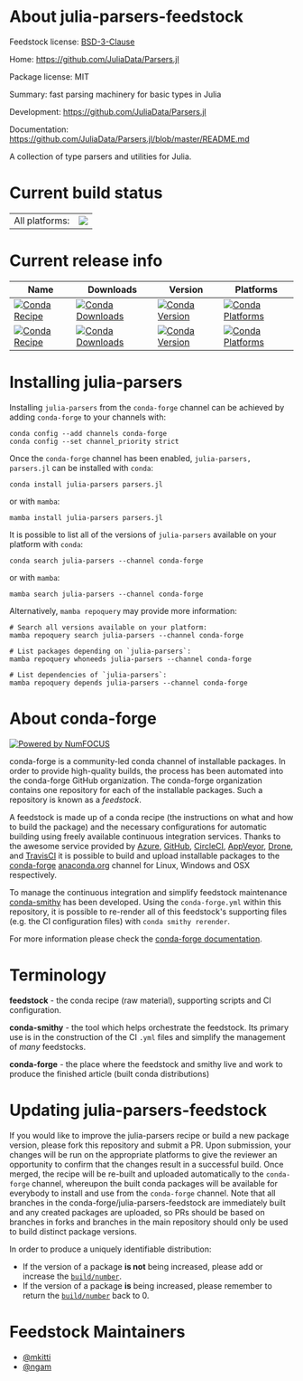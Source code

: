 About julia-parsers-feedstock
=============================

Feedstock license: [BSD-3-Clause](https://github.com/conda-forge/julia-parsers-feedstock/blob/main/LICENSE.txt)

Home: https://github.com/JuliaData/Parsers.jl

Package license: MIT

Summary: fast parsing machinery for basic types in Julia

Development: https://github.com/JuliaData/Parsers.jl

Documentation: https://github.com/JuliaData/Parsers.jl/blob/master/README.md

A collection of type parsers and utilities for Julia.


Current build status
====================


<table><tr><td>All platforms:</td>
    <td>
      <a href="https://dev.azure.com/conda-forge/feedstock-builds/_build/latest?definitionId=21655&branchName=main">
        <img src="https://dev.azure.com/conda-forge/feedstock-builds/_apis/build/status/julia-parsers-feedstock?branchName=main">
      </a>
    </td>
  </tr>
</table>

Current release info
====================

| Name | Downloads | Version | Platforms |
| --- | --- | --- | --- |
| [![Conda Recipe](https://img.shields.io/badge/recipe-julia--parsers-green.svg)](https://anaconda.org/conda-forge/julia-parsers) | [![Conda Downloads](https://img.shields.io/conda/dn/conda-forge/julia-parsers.svg)](https://anaconda.org/conda-forge/julia-parsers) | [![Conda Version](https://img.shields.io/conda/vn/conda-forge/julia-parsers.svg)](https://anaconda.org/conda-forge/julia-parsers) | [![Conda Platforms](https://img.shields.io/conda/pn/conda-forge/julia-parsers.svg)](https://anaconda.org/conda-forge/julia-parsers) |
| [![Conda Recipe](https://img.shields.io/badge/recipe-parsers.jl-green.svg)](https://anaconda.org/conda-forge/parsers.jl) | [![Conda Downloads](https://img.shields.io/conda/dn/conda-forge/parsers.jl.svg)](https://anaconda.org/conda-forge/parsers.jl) | [![Conda Version](https://img.shields.io/conda/vn/conda-forge/parsers.jl.svg)](https://anaconda.org/conda-forge/parsers.jl) | [![Conda Platforms](https://img.shields.io/conda/pn/conda-forge/parsers.jl.svg)](https://anaconda.org/conda-forge/parsers.jl) |

Installing julia-parsers
========================

Installing `julia-parsers` from the `conda-forge` channel can be achieved by adding `conda-forge` to your channels with:

```
conda config --add channels conda-forge
conda config --set channel_priority strict
```

Once the `conda-forge` channel has been enabled, `julia-parsers, parsers.jl` can be installed with `conda`:

```
conda install julia-parsers parsers.jl
```

or with `mamba`:

```
mamba install julia-parsers parsers.jl
```

It is possible to list all of the versions of `julia-parsers` available on your platform with `conda`:

```
conda search julia-parsers --channel conda-forge
```

or with `mamba`:

```
mamba search julia-parsers --channel conda-forge
```

Alternatively, `mamba repoquery` may provide more information:

```
# Search all versions available on your platform:
mamba repoquery search julia-parsers --channel conda-forge

# List packages depending on `julia-parsers`:
mamba repoquery whoneeds julia-parsers --channel conda-forge

# List dependencies of `julia-parsers`:
mamba repoquery depends julia-parsers --channel conda-forge
```


About conda-forge
=================

[![Powered by
NumFOCUS](https://img.shields.io/badge/powered%20by-NumFOCUS-orange.svg?style=flat&colorA=E1523D&colorB=007D8A)](https://numfocus.org)

conda-forge is a community-led conda channel of installable packages.
In order to provide high-quality builds, the process has been automated into the
conda-forge GitHub organization. The conda-forge organization contains one repository
for each of the installable packages. Such a repository is known as a *feedstock*.

A feedstock is made up of a conda recipe (the instructions on what and how to build
the package) and the necessary configurations for automatic building using freely
available continuous integration services. Thanks to the awesome service provided by
[Azure](https://azure.microsoft.com/en-us/services/devops/), [GitHub](https://github.com/),
[CircleCI](https://circleci.com/), [AppVeyor](https://www.appveyor.com/),
[Drone](https://cloud.drone.io/welcome), and [TravisCI](https://travis-ci.com/)
it is possible to build and upload installable packages to the
[conda-forge](https://anaconda.org/conda-forge) [anaconda.org](https://anaconda.org/)
channel for Linux, Windows and OSX respectively.

To manage the continuous integration and simplify feedstock maintenance
[conda-smithy](https://github.com/conda-forge/conda-smithy) has been developed.
Using the ``conda-forge.yml`` within this repository, it is possible to re-render all of
this feedstock's supporting files (e.g. the CI configuration files) with ``conda smithy rerender``.

For more information please check the [conda-forge documentation](https://conda-forge.org/docs/).

Terminology
===========

**feedstock** - the conda recipe (raw material), supporting scripts and CI configuration.

**conda-smithy** - the tool which helps orchestrate the feedstock.
                   Its primary use is in the construction of the CI ``.yml`` files
                   and simplify the management of *many* feedstocks.

**conda-forge** - the place where the feedstock and smithy live and work to
                  produce the finished article (built conda distributions)


Updating julia-parsers-feedstock
================================

If you would like to improve the julia-parsers recipe or build a new
package version, please fork this repository and submit a PR. Upon submission,
your changes will be run on the appropriate platforms to give the reviewer an
opportunity to confirm that the changes result in a successful build. Once
merged, the recipe will be re-built and uploaded automatically to the
`conda-forge` channel, whereupon the built conda packages will be available for
everybody to install and use from the `conda-forge` channel.
Note that all branches in the conda-forge/julia-parsers-feedstock are
immediately built and any created packages are uploaded, so PRs should be based
on branches in forks and branches in the main repository should only be used to
build distinct package versions.

In order to produce a uniquely identifiable distribution:
 * If the version of a package **is not** being increased, please add or increase
   the [``build/number``](https://docs.conda.io/projects/conda-build/en/latest/resources/define-metadata.html#build-number-and-string).
 * If the version of a package **is** being increased, please remember to return
   the [``build/number``](https://docs.conda.io/projects/conda-build/en/latest/resources/define-metadata.html#build-number-and-string)
   back to 0.

Feedstock Maintainers
=====================

* [@mkitti](https://github.com/mkitti/)
* [@ngam](https://github.com/ngam/)


